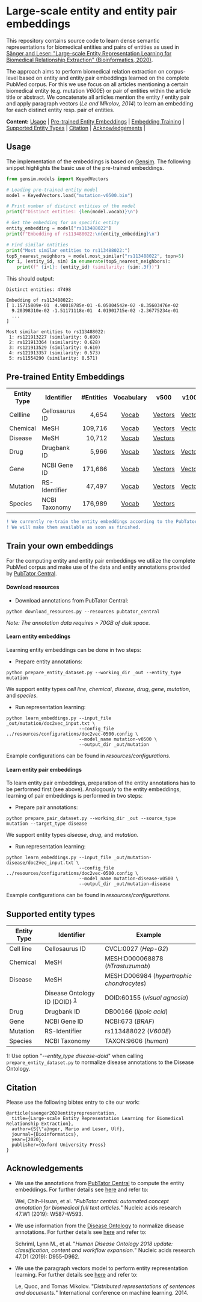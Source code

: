 # Large-scale entity and entity pair embeddings
This repository contains source code to learn dense semantic representations for biomedical 
entities and pairs of entities as used in [Sänger and Leser: "Large-scale Entity Representation 
Learning for Biomedical Relationship Extraction" (Bioinformatics, 2020)](https://doi.org/10.1093/bioinformatics/btaa674). 

The approach aims to perform biomedical relation extraction on corpus-level based on entity and 
entity pair embeddings learned on the complete PubMed corpus. For this we use focus on all articles 
mentioning a certain biomedical entity (e.g. mutation <i>V600E</i>) or pair of entities within the article 
title or abstract. We concatenate all articles mention the entity / entity pair and apply paragraph vectors
(<i>Le and Mikolov, 2014</i>) to learn an embedding for each distinct entity resp. pair of entities.

__Content:__ [Usage](#usage) | [Pre-trained Entity Embeddings](#pre-trained-entity-embeddings) | [Embedding Training](#train-your-own-embeddings) | [Supported Entity Types](#supported-entity-types) | [Citation](#citation) | [Acknowledgements](#acknowledgements) |

## Usage
The implementation of the embeddings is based on [Gensim](https://radimrehurek.com/gensim/). The following snippet highlights the basic use
of the pre-trained embeddings.   
```python
from gensim.models import KeyedVectors

# Loading pre-trained entity model
model = KeyedVectors.load("mutation-v0500.bin")

# Print number of distinct entities of the model
print(f"Distinct entities: {len(model.vocab)}\n")

# Get the embedding for an specific entity
entity_embedding = model["rs113488022"]
print(f"Embedding of rs113488022:\n{entity_embedding}\n")

# Find similar entities
print("Most similar entities to rs113488022:")
top5_nearest_neighbors = model.most_similar("rs113488022", topn=5)
for i, (entity_id, sim) in enumerate(top5_nearest_neighbors):
    print(f" {i+1}: {entity_id} (similarity: {sim:.3f})")
```
This should output:
```
Distinct entities: 47498

Embedding of rs113488022:
[ 1.15715809e-01  4.90018785e-01 -6.05004542e-02 -8.35603476e-02
  9.20398310e-02 -1.51171118e-01  4.01901715e-02 -2.36775234e-01
  ...
]

Most similar entities to rs113488022:
 1: rs121913227 (similarity: 0.690)
 2: rs121913364 (similarity: 0.628)
 3: rs121913529 (similarity: 0.610)
 4: rs121913357 (similarity: 0.573)
 5: rs11554290 (similarity: 0.571)
```

## Pre-trained Entity Embeddings
<table>
    <tr>
        <th>Entity Type</th>
        <th>Identifier</th>
        <th style="text-align: right">#Entities</th>
        <th style="text-align: center">Vocabulary</th>
        <th>v500</th>
        <th>v1000</th>
        <th>v1500</th>
        <th>v2000</th>
    </tr>
    <tr>
        <td>Cellline</td>
        <td>Cellosaurus ID</td>
        <td style="text-align: right">4,654</td>
        <td style="text-align: center"><a href="https://www2.informatik.hu-berlin.de/~saengema/bio-entity-embeddings/v1/cellline/cellline-v0500.vocab">Vocab</a></td>
        <td style="text-align: center"><a href="https://www2.informatik.hu-berlin.de/~saengema/bio-entity-embeddings/v1/cellline/cellline-v0500.bin" download target="_blank">Vectors</a></td>
        <td style="text-align: center"><a href="https://www2.informatik.hu-berlin.de/~saengema/bio-entity-embeddings/v1/cellline/cellline-v1000.bin" download target="_blank">Vectors</a></td>
        <td style="text-align: center"><a href="https://www2.informatik.hu-berlin.de/~saengema/bio-entity-embeddings/v1/cellline/cellline-v1500.bin" download target="_blank">Vectors</a></td>
        <td style="text-align: center"><a href="https://www2.informatik.hu-berlin.de/~saengema/bio-entity-embeddings/v1/cellline/cellline-v2000.bin" download target="_blank">Vectors</a></td>
    </tr>
    <tr>
        <td>Chemical</td>
        <td>MeSH</td>
        <td style="text-align: right">109,716</td>
        <td style="text-align: center"><a href="https://www2.informatik.hu-berlin.de/~saengema/bio-entity-embeddings/v1/chemical/chemical-v0500.vocab">Vocab</a></td>
        <td style="text-align: center"><a href="https://www2.informatik.hu-berlin.de/~saengema/bio-entity-embeddings/v1/chemical/chemical-v0500.bin" download target="_blank">Vectors</a></td>
        <td style="text-align: center"><a href="https://www2.informatik.hu-berlin.de/~saengema/bio-entity-embeddings/v1/chemical/chemical-v1000.bin" download target="_blank">Vectors</a></td>
        <td style="text-align: center"><a href="https://www2.informatik.hu-berlin.de/~saengema/bio-entity-embeddings/v1/chemical/chemical-v1500.bin" download target="_blank">Vectors</a></td>
        <td style="text-align: center"><a href="https://www2.informatik.hu-berlin.de/~saengema/bio-entity-embeddings/v1/chemical/chemical-v2000.bin" download target="_blank">Vectors</a></td>
    </tr>
    <tr>
        <td>Disease</td>
        <td>MeSH</td>
        <td style="text-align: right">10,712</td>
        <td style="text-align: center"><a href="https://www2.informatik.hu-berlin.de/~saengema/bio-entity-embeddings/v1/disease/disease-v0500.vocab">Vocab</a></td>
        <td style="text-align: center"><a href="https://www2.informatik.hu-berlin.de/~saengema/bio-entity-embeddings/v1/disease/disease-v0500.bin" download target="_blank">Vectors</a></td>
        <td style="text-align: center"></td>
        <td style="text-align: center"></td>
        <td style="text-align: center"><a href="https://www2.informatik.hu-berlin.de/~saengema/bio-entity-embeddings/v1/disease/disease-v2000.bin" download target="_blank">Vectors</a></td>
    </tr>
    <tr>
        <td>Drug</td>
        <td>Drugbank ID</td>
        <td style="text-align: right">5,966</td>
        <td style="text-align: center"><a href="https://www2.informatik.hu-berlin.de/~saengema/bio-entity-embeddings/v1/drug/drug-v0500.vocab">Vocab</a></td>
        <td style="text-align: center"><a href="https://www2.informatik.hu-berlin.de/~saengema/bio-entity-embeddings/v1/drug/drug-v0500.bin" download target="_blank">Vectors</a></td>
        <td style="text-align: center"><a href="https://www2.informatik.hu-berlin.de/~saengema/bio-entity-embeddings/v1/drug/drug-v1000.bin" download target="_blank">Vectors</a></td>
        <td style="text-align: center"><a href="https://www2.informatik.hu-berlin.de/~saengema/bio-entity-embeddings/v1/drug/drug-v1500.bin" download target="_blank">Vectors</a></td>
        <td style="text-align: center"><a href="https://www2.informatik.hu-berlin.de/~saengema/bio-entity-embeddings/v1/drug/drug-v2000.bin" download target="_blank">Vectors</a></td>
    </tr>
    <tr>
        <td>Gene</td>
        <td>NCBI Gene ID</td>
        <td style="text-align: right">171,686</td>
        <td style="text-align: center"><a href="https://www2.informatik.hu-berlin.de/~saengema/bio-entity-embeddings/v1/gene/gene-v0500.vocab">Vocab</a></td>
        <td style="text-align: center"><a href="https://www2.informatik.hu-berlin.de/~saengema/bio-entity-embeddings/v1/gene/gene-v0500.bin" download target="_blank">Vectors</a></td>
        <td style="text-align: center"><a href="https://www2.informatik.hu-berlin.de/~saengema/bio-entity-embeddings/v1/gene/gene-v1000.bin" download target="_blank">Vectors</a></td>
        <td style="text-align: center"><a href="https://www2.informatik.hu-berlin.de/~saengema/bio-entity-embeddings/v1/gene/gene-v1500.bin" download target="_blank">Vectors</a></td>
        <td style="text-align: center"><a href="https://www2.informatik.hu-berlin.de/~saengema/bio-entity-embeddings/v1/gene/gene-v2000.bin" download target="_blank">Vectors</a></td>
    </tr>
    <tr>
        <td>Mutation</td>
        <td>RS-Identifier</td>
        <td style="text-align: right">47,497</td>
        <td style="text-align: center"><a href="https://www2.informatik.hu-berlin.de/~saengema/bio-entity-embeddings/v1/mutation/mutation-v0500.vocab">Vocab</a></td>
        <td style="text-align: center"><a href="https://www2.informatik.hu-berlin.de/~saengema/bio-entity-embeddings/v1/mutation/mutation-v0500.bin dowload">Vectors</a></td>
        <td style="text-align: center"><a href="https://www2.informatik.hu-berlin.de/~saengema/bio-entity-embeddings/v1/mutation/mutation-v1000.bin" download target="_blank">Vectors</a></td>
        <td style="text-align: center"><a href="https://www2.informatik.hu-berlin.de/~saengema/bio-entity-embeddings/v1/mutation/mutation-v1500.bin" download target="_blank">Vectors</a></td>
        <td style="text-align: center"><a href="https://www2.informatik.hu-berlin.de/~saengema/bio-entity-embeddings/v1/mutation/mutation-v2000.bin" download target="_blank">Vectors</a></td>
    </tr>
    <tr>
        <td>Species</td>
        <td>NCBI Taxonomy</td>
        <td style="text-align: right">176,989</td>
        <td style="text-align: center"><a href="https://www2.informatik.hu-berlin.de/~saengema/bio-entity-embeddings/v1/species/species-v0500.vocab">Vocab</a></td>
        <td style="text-align: center"><a href="https://www2.informatik.hu-berlin.de/~saengema/bio-entity-embeddings/v1/species/species-v0500.bin" download target="_blank" download target="_blank">Vectors</a></td>
        <td style="text-align: center"></td>
        <td style="text-align: center"></td>
        <td style="text-align: center"><a href="https://www2.informatik.hu-berlin.de/~saengema/bio-entity-embeddings/v1/species/species-v2000.bin" download target="_blank" download target="_blank">Vectors</a></td>
    </tr>
</table>

```diff
! We currently re-train the entity embeddings according to the PubTator version from July, 2020.
! We will make them available as soon as finished. 
```
 

## Train your own embeddings
For the computing entity and entity pair embeddings we utilize the complete PubMed corpus and make 
use of the data and entity annotations provided by [PubTator Central](https://www.ncbi.nlm.nih.gov/research/pubtator/).

#### Download resources
* Download annotations from PubTator Central:
~~~
python download_resources.py --resources pubtator_central
~~~
<i>Note: The annotation data requires > 70GB of disk space.</i> 

#### Learn entity embeddings
Learning entity embeddings can be done in two steps:
* Prepare entity annotations:
~~~
python prepare_entity_dataset.py --working_dir _out --entity_type mutation
~~~
We support entity types <i>cell line</i>, <i>chemical</i>, <i>disease</i>, <i>drug</i>, 
<i>gene</i>, <i>mutation</i>, and <i>species</i>.

* Run representation learning:
~~~
python learn_embeddings.py --input_file _out/mutation/doc2vec_input.txt \
                           --config_file ../resources/configurations/doc2vec-0500.config \
                           --model_name mutation-v0500 \
                           --output_dir _out/mutation  
~~~
Example configurations can be found in <i>resources/configurations</i>.

#### Learn entity pair embeddings
To learn entity pair embeddings, preparation of the entity annotations has to be performed 
first (see above). Analogously to the entity embeddings, learning of pair embeddings is 
performed in two steps:
* Prepare pair annotations:
~~~
python prepare_pair_dataset.py --working_dir _out --source_type mutation --target_type disease
~~~
We support entity types <i>disease</i>, <i>drug</i>, and <i>mutation</i>.

* Run representation learning:
~~~
python learn_embeddings.py --input_file _out/mutation-disease/doc2vec_input.txt \
                           --config_file ../resources/configurations/doc2vec-0500.config \
                           --model_name mutation-disease-v0500 \
                           --output_dir _out/mutation-disease  
~~~
Example configurations can be found in <i>resources/configurations</i>.

## Supported entity types

| Entity Type  | Identifier  | Example  |
|---|---|---|
| Cell line  | Cellosaurus ID  | CVCL:0027 (<i>Hep-G2</i>)  |
| Chemical  | MeSH  | MESH:D000068878 (<i>hTrastuzumab</i>) |
| Disease  | MeSH  | MESH:D006984 (<i>hypertrophic chondrocytes</i>) |
|          |  Disease Ontology ID (DOID) <sup id="a1">[1](#f1)</sup> | DOID:60155 (<i>visual agnosia</i>)  |
| Drug  | Drugbank ID  | DB00166 (<i>lipoic acid</i>)  |
| Gene  | NCBI Gene ID  | NCBI:673 (<i>BRAF</i>)  |
| Mutation  | RS-Identifier  | rs113488022 (<i>V600E</i>)  | 
| Species  | NCBI Taxonomy  | TAXON:9606 (<i>human</i>)  | 

<a id="f1">1</a>: Use option "<i>--entity_type disease-doid</i>" when calling `prepare_entity_dataset.py` to normalize 
disease annotations to the Disease Ontology.  

## Citation
Please use the following bibtex entry to cite our work:
```
@article{saenger2020entityrepresentation,
  title={Large-scale Entity Representation Learning for Biomedical Relationship Extraction},
  author={S{\"a}nger, Mario and Leser, Ulf},
  journal={Bioinformatics},
  year={2020},
  publisher={Oxford University Press}
}
```

## Acknowledgements
* We use the annotations from <a href="https://www.ncbi.nlm.nih.gov/research/pubtator/" target="_blank">PubTator Central</a> 
to compute the entity embeddings. For further details see [here](https://pubmed.ncbi.nlm.nih.gov/31114887/) and refer to:

  Wei, Chih-Hsuan, et al. "<i>PubTator central: automated concept annotation for biomedical full text articles.</i>" 
  Nucleic acids research 47.W1 (2019): W587-W593.
 
* We use information from the <a href="https://disease-ontology.org/">Disease Ontology</a> to normalize disease annotations. For 
further details see [here](https://pubmed.ncbi.nlm.nih.gov/30407550/) and refer to:

  Schriml, Lynn M., et al. "<i>Human Disease Ontology 2018 update: classification, content and workflow expansion.</i>" 
  Nucleic acids research 47.D1 (2019): D955-D962. 

* We use the paragraph vectors model to perform entity representation learning. 
For further details see [here](https://cs.stanford.edu/~quocle/paragraph_vector.pdf) and refer to:
  
  Le, Quoc, and Tomas Mikolov. "<i>Distributed representations of sentences and documents.</i>" 
  International conference on machine learning. 2014.
 

